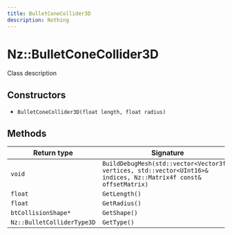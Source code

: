 ```yaml
---
title: BulletConeCollider3D
description: Nothing
---
```


# Nz::BulletConeCollider3D

Class description

## Constructors

- `BulletConeCollider3D(float length, float radius)`

## Methods

| Return type | Signature |
| ----------- | --------- |
| `void` | `BuildDebugMesh(std::vector<Vector3f>& vertices, std::vector<UInt16>& indices, Nz::Matrix4f const& offsetMatrix)` |
| `float` | `GetLength()` |
| `float` | `GetRadius()` |
| `btCollisionShape*` | `GetShape()` |
| `Nz::BulletColliderType3D` | `GetType()` |
